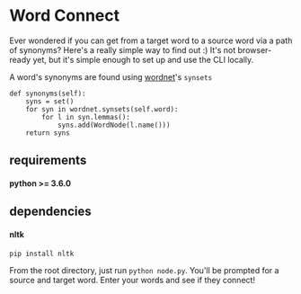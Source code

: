# Word Connect
Ever wondered if you can get from a target word to a source word via a path of synonyms? Here's a really simple way to find out :) It's not browser-ready yet, but it's simple enough to set up and use the CLI locally.


A word's synonyms are found using [wordnet](http://www.nltk.org/howto/wordnet.html)'s `synsets`

```
def synonyms(self):
    syns = set()
    for syn in wordnet.synsets(self.word):
        for l in syn.lemmas():
            syns.add(WordNode(l.name()))
    return syns
```

## requirements
#### python >= 3.6.0

## dependencies
#### nltk
`pip install nltk`

From the root directory, just run `python node.py`. You'll be prompted for a source and target word. Enter your words and see if they connect!
